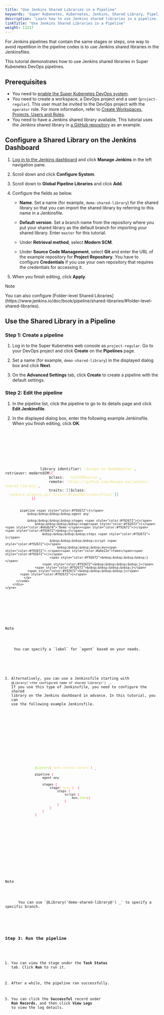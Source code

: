 ```yaml
---
title: "Use Jenkins Shared Libraries in a Pipeline"
keywords: 'Super Kubenetes, Kubernetes, Jenkins, Shared Library, Pipelines'
description: 'Learn how to use Jenkins shared libraries in a pipeline.'
linkTitle: "Use Jenkins Shared Libraries in a Pipeline"
weight: 11217
---
```


For Jenkins pipelines that contain the same stages or steps, one way to avoid repetition in the pipeline codes is to use Jenkins shared libraries in the Jenkinsfiles.

This tutorial demonstrates how to use Jenkins shared libraries in Super Kubenetes DevOps pipelines.

## Prerequisites

- You need to [enable the Super Kubenetes DevOps system](../../../../pluggable-components/devops/).
- You need to create a workspace, a DevOps project and a user (`project-regular`). This user must be invited to the DevOps project with the `operator` role. For more information, refer to [Create Workspaces, Projects, Users and Roles](../../../../quick-start/create-workspace-and-project/).
- You need to have a Jenkins shared library available. This tutorial uses the Jenkins shared library in [a GitHub repository](https://github.com/devops-ws/jenkins-shared-library) as an example.

## Configure a Shared Library on the Jenkins Dashboard

1. [Log in to the Jenkins dashboard](../../../how-to-integrate/sonarqube/#step-5-add-the-sonarqube-server-to-jenkins) and click **Manage Jenkins** in the left navigation pane.

2. Scroll down and click **Configure System**.

3. Scroll down to **Global Pipeline Libraries** and click **Add**.

4. Configure the fields as below.

   - **Name**. Set a name (for example, `demo-shared-library`) for the shared library so that you can import the shared library by referring to this name in a Jenkinsfile.

   - **Default version**. Set a branch name from the repository where you put your shared library as the default branch for importing your shared library. Enter `master` for this tutorial.

   - Under **Retrieval method**, select **Modern SCM**.

   - Under **Source Code Management**, select **Git** and enter the URL of the example repository for **Project Repository**. You have to configure **Credentials** if you use your own repository that requires the credentials for accessing it.

5. When you finish editing, click **Apply**.

  <div className="notices note">
    <p>Note</p>
    <div>
      You can also configure [Folder-level Shared Libraries](https://www.jenkins.io/doc/book/pipeline/shared-libraries/#folder-level-shared-libraries).
    </div>
  </div>

## Use the Shared Library in a Pipeline

### Step 1: Create a pipeline

1. Log in to the Super Kubenetes web console as `project-regular`. Go to your DevOps project and click **Create** on the **Pipelines** page.

2. Set a name (for example, `demo-shared-library`) in the displayed dialog box and click **Next**.

3. On the **Advanced Settings** tab, click **Create** to create a pipeline with the default settings.

### Step 2: Edit the pipeline

1. In the pipeline list, click the pipeline to go to its details page and click **Edit Jenkinsfile**.

2. In the displayed dialog box, enter the following example Jenkinsfile. When you finish editing, click **OK**.

  <article className="highlight">
    <pre>
        <div className="copy-code-button" title="Copy Code"></div>
        <div className="code-over-div">
          <code>
              <p>
                library identifier: <span style="color:#e6db74">'devops-ws-demo@master'</span><span style="color:#f92672">,</span> retriever: modernSCM<span style="color:#f92672">([</span> 
                &nbsp;&nbsp;&nbsp;&nbsp;$class<span style="color:#f92672">:</span> <span style="color:#e6db74">&nbsp;'GitSCMSource'</span><span style="color:#f92672">,</span> 
                &nbsp;&nbsp;&nbsp;&nbsp;remote: <span style="color:#e6db74"><span><a style="color:#e6db74; cursor:text;">'https://github.com/devops-ws/jenkins-shared-library'</a></span></span><span style="color:#f92672">,</span> 
                &nbsp;&nbsp;&nbsp;&nbsp;traits: <span style="color:#f92672">[[</span>$class<span style="color:#f92672">:</span> <span style="color:#e6db74">&nbsp;'jenkins.plugins.git.traits.BranchDiscoveryTrait'</span><span style="color:#f92672">]]</span> 
            <span style="color:#f92672">])</span> 
                
            pipeline <span style="color:#f92672">{</span> 
                &nbsp;&nbsp;&nbsp;&nbsp;agent any
                
                &nbsp;&nbsp;&nbsp;&nbsp;stages <span style="color:#f92672">{</span> 
                    &nbsp;&nbsp;&nbsp;&nbsp;stage<span style="color:#f92672">(</span><span style="color:#e6db74">'Demo'</span><span style="color:#f92672">)</span> <span style="color:#f92672">&nbsp;{</span> 
                        &nbsp;&nbsp;&nbsp;&nbsp;steps <span style="color:#f92672">{</span> 
                            &nbsp;&nbsp;&nbsp;&nbsp;script <span style="color:#f92672">{</span> 
                                &nbsp;&nbsp;&nbsp;&nbsp;mvn<span style="color:#f92672">.</span><span style="color:#a6e22e">fake</span><span style="color:#f92672">()</span> 
                            <span style="color:#f92672">&nbsp;&nbsp;&nbsp;&nbsp;}</span> 
                        <span style="color:#f92672">&nbsp;&nbsp;&nbsp;&nbsp;}</span> 
                    <span style="color:#f92672">&nbsp;&nbsp;&nbsp;&nbsp;}</span> 
                <span style="color:#f92672">&nbsp;&nbsp;&nbsp;&nbsp;}</span> 
            <span style="color:#f92672">}</span>
              </p>
          </code>
        </div>
    </pre>
  </article>
   
<div className="notices note">
  <p>Note</p>
  <div>
    You can specify a `label` for `agent` based on your needs.
  </div>
</div>
   
3. Alternatively, you can use a Jenkinsfile starting with `@Library('<the configured name of shared library>') _`. If you use this type of Jenkinsfile, you need to configure the shared library on the Jenkins dashboard in advance. In this tutorial, you can use the following example Jenkinsfile.

  <article className="highlight">
    <pre>
        <div className="copy-code-button" title="Copy Code"></div>
        <div className="code-over-div">
          <code>
              <p>
                <span style="color:#a6e22e">@Library</span><span style="color:#f92672">(</span><span style="color:#e6db74">'demo-shared-library'</span><span style="color:#f92672">)</span><span>&nbsp;_</span> 
                <span></span> 
                pipeline <span style="color:#f92672">{</span> 
                    agent any 
                    <span></span> 
                    stages <span style="color:#f92672">{</span> 
                        stage<span style="color:#f92672">(</span><span style="color:#e6db74">'Demo'</span><span style="color:#f92672">)</span> <span style="color:#f92672">&nbsp;{</span> 
                            steps <span style="color:#f92672">{</span> 
                                script <span style="color:#f92672">{</span> 
                                    mvn<span style="color:#f92672">.</span><span style="color:#a6e22e">fake</span><span style="color:#f92672">()</span> 
                                <span style="color:#f92672">}</span> 
                            <span style="color:#f92672">}</span> 
                        <span style="color:#f92672">}</span> 
                    <span style="color:#f92672">}</span> 
                <span style="color:#f92672">}</span>
              </p>
          </code>
        </div>
    </pre>
  </article>

  <div className="notices note">
    <p>Note</p>
    <div>
      You can use `@Library('demo-shared-library@<branch name>') _` to specify a specific branch.
    </div>
  </div>

### Step 3: Run the pipeline

1. You can view the stage under the **Task Status** tab. Click **Run** to run it.

2. After a while, the pipeline ran successfully.

3. You can click the **Successful** record under **Run Records**, and then click **View Logs** to view the log details.

